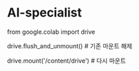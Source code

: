 # AI-specialist
from google.colab import drive

drive.flush_and_unmount()  # 기존 마운트 해제

drive.mount('/content/drive')  # 다시 마운트
